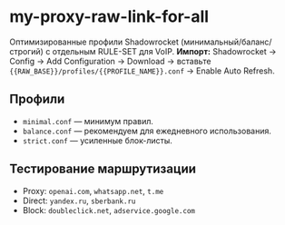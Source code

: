 # my-proxy-raw-link-for-all

Оптимизированные профили Shadowrocket (минимальный/баланс/строгий) с отдельным RULE-SET для VoIP.
**Импорт:** Shadowrocket → Config → Add Configuration → Download → вставьте `{{RAW_BASE}}/profiles/{{PROFILE_NAME}}.conf` → Enable Auto Refresh.

## Профили
- `minimal.conf` — минимум правил.
- `balance.conf` — рекомендуем для ежедневного использования.
- `strict.conf` — усиленные блок-листы.

## Тестирование маршрутизации
- Proxy: `openai.com`, `whatsapp.net`, `t.me`
- Direct: `yandex.ru`, `sberbank.ru`
- Block: `doubleclick.net`, `adservice.google.com`
